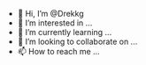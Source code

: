 - 👋 Hi, I’m @Drekkg
- 👀 I’m interested in ...
- 🌱 I’m currently learning ...
- 💞️ I’m looking to collaborate on ...
- 📫 How to reach me ...

<!---
Drekkg/Drekkg is a ✨ special ✨ repository because its `README.md` (this file) appears on your GitHub profile.
You can click the Preview link to take a look at your changes.
--->
